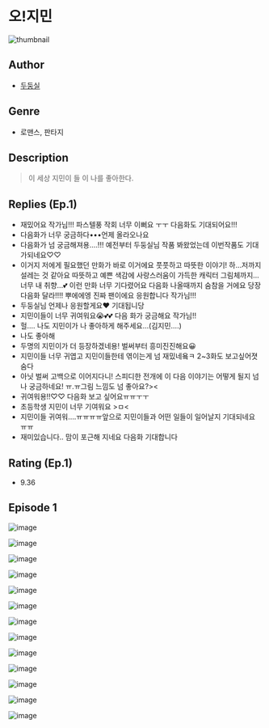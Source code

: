 # 오!지민
![thumbnail](https://image-comic.pstatic.net/user_contents_data/challenge_comic/2023/05/23/230263/upload_3486128266785339193_480x623.jpeg)

## Author
- [두둥실](https://comic.naver.com/artistTitle?id=230263)

## Genre
- 로맨스, 판타지

## Description
> 이 세상 지민이 들 이 나를 좋아한다.

## Replies (Ep.1)
- 재밌어요 작가님!!! 파스텔풍 작회 너무 이뻐요 ㅜㅜ 다음화도 기대되어요!!!
- 다음화가 너무 궁금하다•••언제 올라오나요
- 다음화가 넘 궁금해져용....!!! 예전부터 두둥실님 작품 봐왔었는데 이번작품도 기대가되네요♡♡
- 이거지 저에게 필요했던 만화가 바로 이거에요 풋풋하고 따뜻한 이야기! 하...저까지 설레는 것 같아요 따뜻하고 예쁜 색감에 사랑스러움이 가득한 캐릭터 그림체까지...너무 내 취향...💕 이런 만화 너무 기다렸어요 다음화 나올때까지 숨참을 거에요 당장 다음화 달라!!!! 뿌에에엥 진짜 팬이에요 응원합니다 작가님!!!
- 두둥실님 언제나 응원할게요♥ 기대됩니당
- 지민이들이 너무 귀여워요😭💕💕 다음 화가 궁금해요 작가님!!
- 헐…. 나도 지민이가 나 좋아하게 해주세요…(김지민….)
- 나도 좋아해
- 두명의 지민이가 더 등장하겠네용! 벌써부터 흥미진진해요😀
- 지민이들 너무 귀엽고 지민이들한테 엮이는게 넘 재밌네욬ㅋ 2~3화도 보고싶어졋숨다
- 아닛 벌써 고백으로 이어지다니! 스피디한 전개에 이 다음 이야기는 어떻게 될지 넘나 궁금하네요! ㅠ.ㅠ그림 느낌도 넘 좋아요?><
- 귀여워용!!♡♡ 다음화 보고 싶어요ㅠㅠㅜㅜ
- 초등학생 지민이 너무 기여워요 >ㅁ<
- 지민이들 귀여워….ㅠㅠㅠㅠ앞으로 지민이들과 어떤 일들이 일어날지 기대되네요 ㅠㅠ
- 재미있습니다.. 맘이 포근해 지네요 다음화 기대합니다

## Rating (Ep.1)
- 9.36

## Episode 1
![image](https://image-comic.pstatic.net/user_contents_data/challenge_comic/2023/05/23/230263/upload_3474303057850216804.jpeg)

![image](https://image-comic.pstatic.net/user_contents_data/challenge_comic/2023/05/23/230263/upload_3906700260438794598.jpeg)

![image](https://image-comic.pstatic.net/user_contents_data/challenge_comic/2023/05/23/230263/upload_7149802388909863525.jpeg)

![image](https://image-comic.pstatic.net/user_contents_data/challenge_comic/2023/05/23/230263/upload_7220507583699039846.jpeg)

![image](https://image-comic.pstatic.net/user_contents_data/challenge_comic/2023/05/23/230263/upload_4135765035428504117.jpeg)

![image](https://image-comic.pstatic.net/user_contents_data/challenge_comic/2023/05/23/230263/upload_3774919415241783094.jpeg)

![image](https://image-comic.pstatic.net/user_contents_data/challenge_comic/2023/05/23/230263/upload_3991422068043572018.jpeg)

![image](https://image-comic.pstatic.net/user_contents_data/challenge_comic/2023/05/23/230263/upload_3630857205590602803.jpeg)

![image](https://image-comic.pstatic.net/user_contents_data/challenge_comic/2023/05/23/230263/upload_3473744468026483250.jpeg)

![image](https://image-comic.pstatic.net/user_contents_data/challenge_comic/2023/05/23/230263/upload_7149522889621255011.jpeg)

![image](https://image-comic.pstatic.net/user_contents_data/challenge_comic/2023/05/23/230263/upload_3763094373927314742.jpeg)

![image](https://image-comic.pstatic.net/user_contents_data/challenge_comic/2023/05/23/230263/upload_3617009771581039974.jpeg)

![image](https://image-comic.pstatic.net/user_contents_data/challenge_comic/2023/05/23/230263/upload_7003208892984473136.jpeg)
